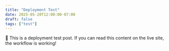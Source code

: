 ```yaml
---
title: "Deployment Test"
date: 2025-05-20T12:00:00-07:00
draft: false
tags: ["test"]
---
```


🚀 This is a deployment test post. If you can read this content on the live site, the workflow is working!
